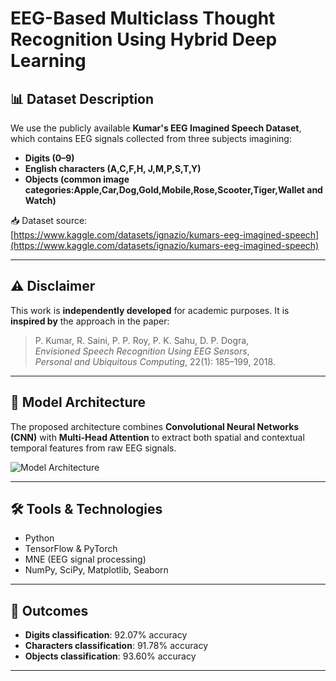 # EEG-Based Multiclass Thought Recognition Using Hybrid Deep Learning

## 📊 Dataset Description

We use the publicly available **Kumar's EEG Imagined Speech Dataset**, which contains EEG signals collected from three subjects imagining:

- **Digits (0–9)**
- **English characters (A,C,F,H, J,M,P,S,T,Y)**
- **Objects (common image categories:Apple,Car,Dog,Gold,Mobile,Rose,Scooter,Tiger,Wallet and
 Watch)**

📥 Dataset source:  
[https://www.kaggle.com/datasets/ignazio/kumars-eeg-imagined-speech](https://www.kaggle.com/datasets/ignazio/kumars-eeg-imagined-speech)

---

## ⚠️ Disclaimer

This work is **independently developed** for academic purposes. It is **inspired by** the approach in the paper:

> P. Kumar, R. Saini, P. P. Roy, P. K. Sahu, D. P. Dogra,  
> *Envisioned Speech Recognition Using EEG Sensors*,  
> *Personal and Ubiquitous Computing*, 22(1): 185–199, 2018.


---

## 🧠 Model Architecture

The proposed architecture combines **Convolutional Neural Networks (CNN)** with **Multi-Head Attention** to extract both spatial and contextual temporal features from raw EEG signals.

![Model Architecture](https://github.com/user-attachments/assets/9916036a-b6b4-45ef-8b9f-867df0eb3e09)

---

## 🛠️ Tools & Technologies

- Python
- TensorFlow & PyTorch
- MNE (EEG signal processing)
- NumPy, SciPy, Matplotlib, Seaborn

---

## 🎯 Outcomes

- **Digits classification**: 92.07% accuracy  
- **Characters classification**: 91.78% accuracy  
- **Objects classification**: 93.60% accuracy

---



